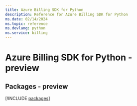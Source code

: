 ```yaml
---
title: Azure Billing SDK for Python
description: Reference for Azure Billing SDK for Python
ms.date: 02/14/2024
ms.topic: reference
ms.devlang: python
ms.service: billing
---
```

# Azure Billing SDK for Python - preview
## Packages - preview
[!INCLUDE [packages](billing-index.md)]